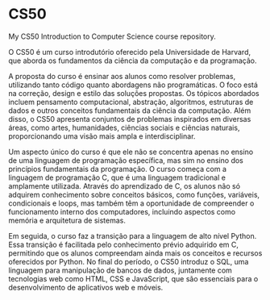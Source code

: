 # CS50
 My CS50 Introduction to Computer Science course repository.

O CS50 é um curso introdutório oferecido pela Universidade de Harvard, que aborda os fundamentos da ciência da computação e da programação.

A proposta do curso é ensinar aos alunos como resolver problemas, utilizando tanto código quanto abordagens não programáticas. O foco está na correção, design e estilo das soluções propostas. Os tópicos abordados incluem pensamento computacional, abstração, algoritmos, estruturas de dados e outros conceitos fundamentais da ciência da computação. Além disso, o CS50 apresenta conjuntos de problemas inspirados em diversas áreas, como artes, humanidades, ciências sociais e ciências naturais, proporcionando uma visão mais ampla e interdisciplinar.

Um aspecto único do curso é que ele não se concentra apenas no ensino de uma linguagem de programação específica, mas sim no ensino dos princípios fundamentais da programação. O curso começa com a linguagem de programação C, que é uma linguagem tradicional e amplamente utilizada. Através do aprendizado de C, os alunos não só adquirem conhecimento sobre conceitos básicos, como funções, variáveis, condicionais e loops, mas também têm a oportunidade de compreender o funcionamento interno dos computadores, incluindo aspectos como memória e arquitetura de sistemas.

Em seguida, o curso faz a transição para a linguagem de alto nível Python. Essa transição é facilitada pelo conhecimento prévio adquirido em C, permitindo que os alunos compreendam ainda mais os conceitos e recursos oferecidos por Python. No final do período, o CS50 introduz o SQL, uma linguagem para manipulação de bancos de dados, juntamente com tecnologias web como HTML, CSS e JavaScript, que são essenciais para o desenvolvimento de aplicativos web e móveis.
